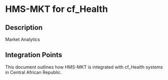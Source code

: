 # HMS-MKT for cf_Health

## Description

Market Analytics

## Integration Points

This document outlines how HMS-MKT is integrated with cf_Health systems in Central African Republic.
